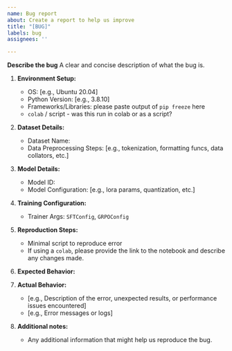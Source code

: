 ```yaml
---
name: Bug report
about: Create a report to help us improve
title: "[BUG]"
labels: bug
assignees: ''

---
```


**Describe the bug**
A clear and concise description of what the bug is.

1. **Environment Setup:**
   - OS: [e.g., Ubuntu 20.04]
   - Python Version: [e.g., 3.8.10]
   - Frameworks/Libraries: please paste output of `pip freeze` here
   - `colab` / script - was this run in colab or as a script?

2. **Dataset Details:**
   - Dataset Name: 
   - Data Preprocessing Steps: [e.g., tokenization, formatting funcs, data collators, etc.]

3. **Model Details:**
   - Model ID:
   - Model Configuration: [e.g., lora params, quantization, etc.]

4. **Training Configuration:**
   - Trainer Args: `SFTConfig`, `GRPOConfig`

5. **Reproduction Steps:**
   - Minimal script to reproduce error
   - If using a `colab`, please provide the link to the notebook and describe any changes made.

6. **Expected Behavior:**
   
7. **Actual Behavior:**
   - [e.g., Description of the error, unexpected results, or performance issues encountered]
   - [e.g., Error messages or logs]

8. **Additional notes:**
   - Any additional information that might help us reproduce the bug.